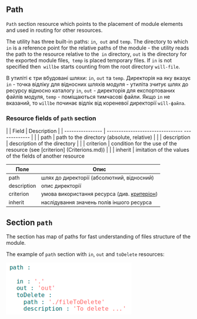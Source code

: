 ## Path 

<code>Path</code> section resource which points to the placement of module elements and used in routing for other resources.  

The utility has three built-in paths: `in`,` out` and `temp`. The directory to which `in` is a reference point for the relative paths of the module - the utility reads the path to the resource relative to the` in` directory, `out` is the directory for the exported module files,` temp` is placed temporary files. If `in` is not specified then` willbe` starts counting from the root directory `will-file`.

В утиліті є три вбудовані шляхи: `in`, `out` та `temp`. Директорія на яку вказує `in` - точка відліку для відносних шляхів модуля - утиліта зчитує шлях до ресурсу відносно каталогу `in`, `out` - директорія для експортованих файлів модуля, `temp` - поміщаються тимчасові файли. Якщо `in` не вказаний, то `willbe` починає відлік від кореневої директорії `will-файла`. 

### Resource fields of `path` section   

| | Field | Description |
| ---------------- | -------------------------------- ------------- |
| | path | path to the directory (absolute, relative) |
| | description | description of the directory |
| | criterion | condition for the use of the resource (see [criterion] (Criterions.md)) |
| | inherit | imitation of the values of the fields of another resource

| Поле           | Опис                                        |
|----------------|---------------------------------------------|
| path           | шлях до директорії (абсолютний, відносний)  |
| description    | опис директорії                             |
| criterion      | умова використання ресурса (див. [критеріон](Criterions.md)) |
| inherit        | наслідування значень полів іншого ресурса   | 


## Section <code>path</code>

The section has map of paths for fast understanding of files structure of the module.    

The example of `path` section with `in`, `out` and `toDelete` resources:  

![section.path.png](./Images/section.path.png)